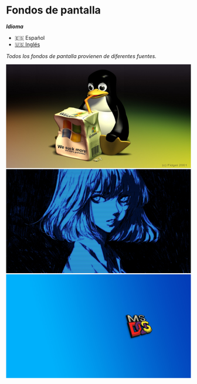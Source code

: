 # Fondos de pantalla

***Idioma***
- 🇪🇸 Español
- [🇺🇸 Inglés](./README.md)

*Todos los fondos de pantalla provienen de diferentes fuentes.*

<img src="https://raw.githubusercontent.com/Qv1ko/Wallpapers/main/1.png">
<img src="https://raw.githubusercontent.com/Qv1ko/Wallpapers/main/2.png">
<img src="https://raw.githubusercontent.com/Qv1ko/Wallpapers/main/3.png">
